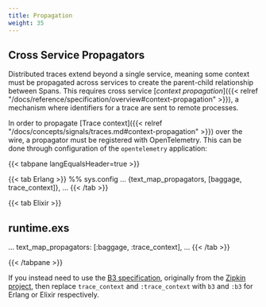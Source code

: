 ```yaml
---
title: Propagation
weight: 35
---
```


## Cross Service Propagators

Distributed traces extend beyond a single service, meaning some context must be
propagated across services to create the parent-child relationship between
Spans. This requires cross service [_context
propagation_]({{< relref "/docs/reference/specification/overview#context-propagation" >}}),
a mechanism where identifiers for a trace are sent to remote processes.

In order to propagate [Trace context]({{< relref
"/docs/concepts/signals/traces.md#context-propagation" >}}) over the wire, a propagator
must be registered with OpenTelemetry. This can be done through configuration of
the `opentelemetry` application:

<!-- prettier-ignore-start -->
{{< tabpane langEqualsHeader=true >}}

{{< tab Erlang >}}
%% sys.config
...
{text_map_propagators, [baggage,
                        trace_context]},
...
{{< /tab >}}

{{< tab Elixir >}}
## runtime.exs
...
text_map_propagators: [:baggage, :trace_context],
...
{{< /tab >}}

{{< /tabpane >}}
<!-- prettier-ignore-end -->

If you instead need to use the
[B3 specification](https://github.com/openzipkin/b3-propagation), originally
from the [Zipkin project](https://zipkin.io/), then replace `trace_context` and
`:trace_context` with `b3` and `:b3` for Erlang or Elixir respectively.
